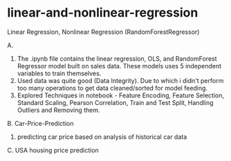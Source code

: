 # linear-and-nonlinear-regression
Linear Regression, Nonlinear Regression (RandomForestRegressor)

A. 
1. The .ipynb file contains the linear regression, OLS, and RandomForest Regressor model built on sales data. These models uses 5 independent variables to train themselves. 
2. Used data was quite good (Data Integrity). Due to which i didn't perform too many operations to get data cleaned/sorted for model feeding.
3. Explored Techniques in notebook - Feature Encoding, Feature Selection, Standard Scaling, Pearson Correlation,  Train and Test Split, Handling Outliers and Removing them.


B. Car-Price-Prediction 
1. predicting car price based on analysis of historical car data

C. USA housing price prediction

